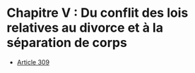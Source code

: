 # Chapitre V : Du conflit des lois relatives au divorce et à la séparation de corps

- [Article 309](article-309.md)
